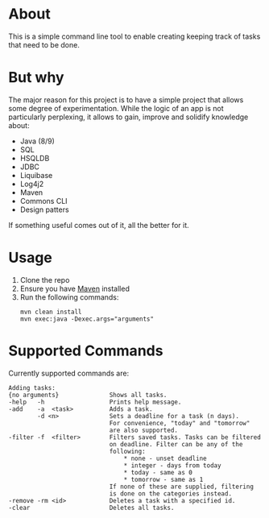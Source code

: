 # About
This is a simple command line tool to enable creating keeping track of tasks that need to be done.

# But why
The major reason for this project is to have a simple project that allows some degree of experimentation. 
While the logic of an app is not particularly perplexing, it allows to gain, improve and solidify knowledge 
about:
* Java (8/9)
* SQL
* HSQLDB
* JDBC
* Liquibase
* Log4j2
* Maven
* Commons CLI
* Design patters

If something useful comes out of it, all the better for it.

# Usage
1. Clone the repo
2. Ensure you have [Maven](https://maven.apache.org/install.html) installed
3. Run the following commands:
    ~~~
    mvn clean install
    mvn exec:java -Dexec.args="arguments"
    ~~~

# Supported Commands
Currently supported commands are:
~~~
Adding tasks:
{no arguments}              Shows all tasks.
-help   -h                  Prints help message.
-add    -a  <task>          Adds a task.
        -d <n>              Sets a deadline for a task (n days). 
                            For convenience, "today" and "tomorrow"
                            are also supported.
-filter -f  <filter>        Filters saved tasks. Tasks can be filtered 
                            on deadline. Filter can be any of the 
                            following: 
                                * none - unset deadline
                                * integer - days from today
                                * today - same as 0
                                * tomorrow - same as 1
                            If none of these are supplied, filtering
                            is done on the categories instead.
-remove -rm <id>            Deletes a task with a specified id.
-clear                      Deletes all tasks.
~~~
